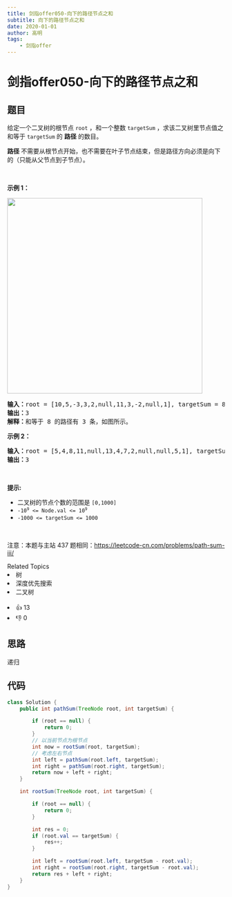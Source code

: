 ```yaml
---
title: 剑指offer050-向下的路径节点之和
subtitle: 向下的路径节点之和
date: 2020-01-01
author: 高明
tags:
	- 剑指offer
---
```




# 剑指offer050-向下的路径节点之和

## 题目

<p>给定一个二叉树的根节点 <code>root</code>&nbsp;，和一个整数 <code>targetSum</code> ，求该二叉树里节点值之和等于 <code>targetSum</code> 的 <strong>路径</strong> 的数目。</p>

<p><strong>路径</strong> 不需要从根节点开始，也不需要在叶子节点结束，但是路径方向必须是向下的（只能从父节点到子节点）。</p>

<p>&nbsp;</p>

<p><strong>示例 1：</strong></p>

<p><img src="https://assets.leetcode.com/uploads/2021/04/09/pathsum3-1-tree.jpg" style="width: 452px; " /></p>

<pre>
<strong>输入：</strong>root = [10,5,-3,3,2,null,11,3,-2,null,1], targetSum = 8
<strong>输出：</strong>3
<strong>解释：</strong>和等于 8 的路径有 3 条，如图所示。
</pre>

<p><strong>示例 2：</strong></p>

<pre>
<strong>输入：</strong>root = [5,4,8,11,null,13,4,7,2,null,null,5,1], targetSum = 22
<strong>输出：</strong>3
</pre>

<p>&nbsp;</p>

<p><strong>提示:</strong></p>

<ul>
	<li>二叉树的节点个数的范围是 <code>[0,1000]</code></li>
	<li><meta charset="UTF-8" /><code>-10<sup><span style="font-size: 9.449999809265137px;">9</span></sup>&nbsp;&lt;= Node.val &lt;= 10<sup><span style="font-size: 9.449999809265137px;">9</span></sup></code>&nbsp;</li>
	<li><code>-1000&nbsp;&lt;= targetSum&nbsp;&lt;= 1000</code>&nbsp;</li>
</ul>

<p>&nbsp;</p>

<p><meta charset="UTF-8" />注意：本题与主站 437&nbsp;题相同：<a href="https://leetcode-cn.com/problems/path-sum-iii/">https://leetcode-cn.com/problems/path-sum-iii/</a></p>
<div><div>Related Topics</div><div><li>树</li><li>深度优先搜索</li><li>二叉树</li></div></div><br><div><li>👍 13</li><li>👎 0</li></div>

## 思路

递归

## 代码

```java
class Solution {
    public int pathSum(TreeNode root, int targetSum) {

        if (root == null) {
            return 0;
        }
        // 以当前节点为根节点
        int now = rootSum(root, targetSum);
        // 考虑左右节点
        int left = pathSum(root.left, targetSum);
        int right = pathSum(root.right, targetSum);
        return now + left + right;
    }

    int rootSum(TreeNode root, int targetSum) {

        if (root == null) {
            return 0;
        }

        int res = 0;
        if (root.val == targetSum) {
            res++;
        }

        int left = rootSum(root.left, targetSum - root.val);
        int right = rootSum(root.right, targetSum - root.val);
        return res + left + right;
    }
}
```

